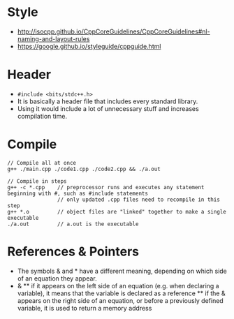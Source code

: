 # Style
- http://isocpp.github.io/CppCoreGuidelines/CppCoreGuidelines#nl-naming-and-layout-rules
- https://google.github.io/styleguide/cppguide.html

# Header
- `#include <bits/stdc++.h>`
- It is basically a header file that includes every standard library.
- Using it would include a lot of unnecessary stuff and increases compilation time.

# Compile
    // Compile all at once
    g++ ./main.cpp ./code1.cpp ./code2.cpp && ./a.out
    
    // Compile in steps
    g++ -c *.cpp    // preprocessor runs and executes any statement beginning with #, such as #include statements
                    // only updated .cpp files need to recompile in this step
    g++ *.o         // object files are "linked" together to make a single executable
    ./a.out         // a.out is the executable

# References & Pointers
- The symbols & and * have a different meaning, depending on which side of an equation they appear.
- &
** if it appears on the left side of an equation (e.g. when declaring a variable), it means that the variable is declared as a reference
** if the & appears on the right side of an equation, or before a previously defined variable, it is used to return a memory address
